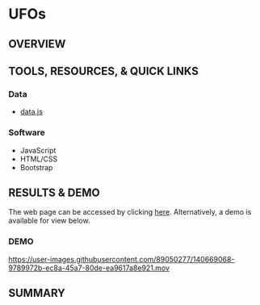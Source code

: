# UFOs

## OVERVIEW

## TOOLS, RESOURCES, & QUICK LINKS

### Data

 * [data.js](https://github.com/farwaali08/UFOs/blob/a9786791d7d55218b373279c1fb2ebf3a25be212/static/js/data.js)

### Software

 * JavaScript
 * HTML/CSS
 * Bootstrap

## RESULTS & DEMO 

The web page can be accessed by clicking [here](https://farwaali08.github.io/UFOs/). Alternatively, a demo is available for view below.

### DEMO
https://user-images.githubusercontent.com/89050277/140669068-9789972b-ec8a-45a7-80de-ea9617a8e921.mov

## SUMMARY
